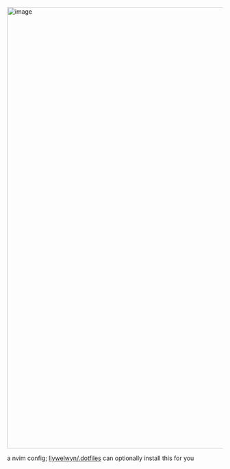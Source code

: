 <img width="1917" height="1030" alt="image" src="https://github.com/user-attachments/assets/c5bd7de8-3a9d-42e5-a093-d67ee2750969" />

a nvim config; [llywelwyn/.dotfiles](https://github.com/llywelwyn/.dotfiles) can optionally install this for you

